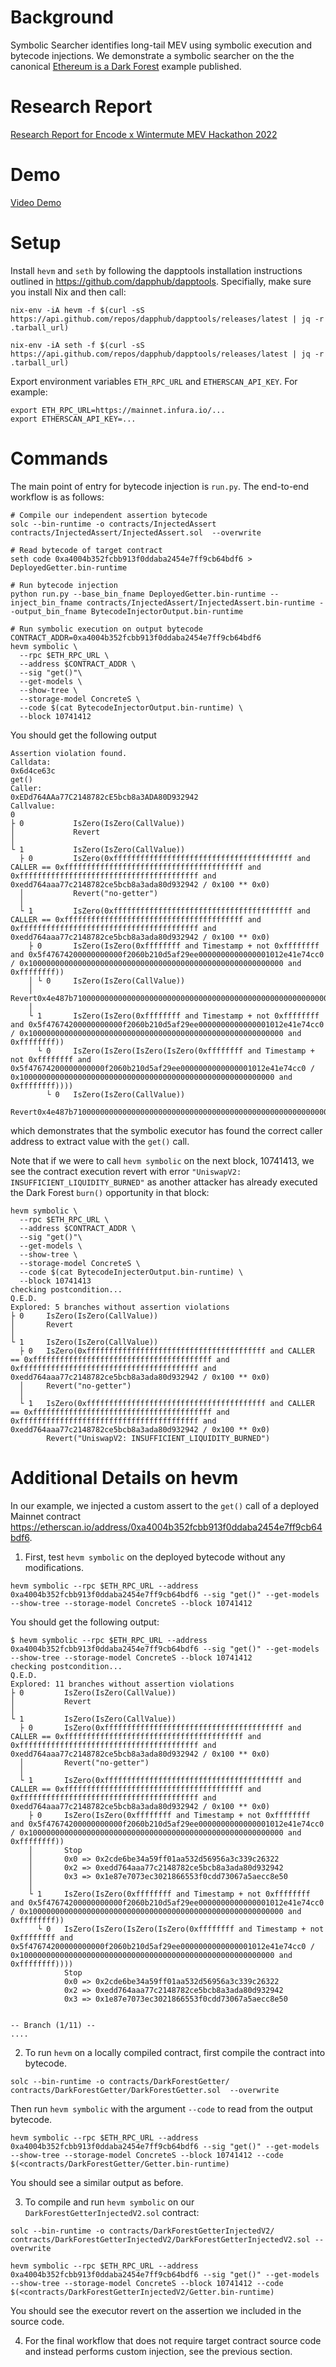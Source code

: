 # Background
Symbolic Searcher identifies long-tail MEV using symbolic execution and bytecode injections. We demonstrate a symbolic searcher on the the canonical [Ethereum is a Dark Forest](https://www.paradigm.xyz/2020/08/ethereum-is-a-dark-forest) example published.

# Research Report
[Research Report for Encode x Wintermute MEV Hackathon 2022](https://github.com/bzhang42/symbolic-searcher/blob/main/research_report.pdf)

# Demo
[Video Demo](https://youtu.be/h2S_Q4aqOzs)

# Setup
Install `hevm` and `seth` by following the dapptools installation instructions outlined in https://github.com/dapphub/dapptools. Specifially, make sure you install Nix and then call:
```
nix-env -iA hevm -f $(curl -sS https://api.github.com/repos/dapphub/dapptools/releases/latest | jq -r .tarball_url)

nix-env -iA seth -f $(curl -sS https://api.github.com/repos/dapphub/dapptools/releases/latest | jq -r .tarball_url)
```

Export environment variables `ETH_RPC_URL` and `ETHERSCAN_API_KEY`. For example:
```
export ETH_RPC_URL=https://mainnet.infura.io/...
export ETHERSCAN_API_KEY=...
```

# Commands
The main point of entry for bytecode injection is `run.py`. The end-to-end workflow is as follows:


```
# Compile our independent assertion bytecode
solc --bin-runtime -o contracts/InjectedAssert contracts/InjectedAssert/InjectedAssert.sol  --overwrite

# Read bytecode of target contract
seth code 0xa4004b352fcbb913f0ddaba2454e7ff9cb64bdf6 > DeployedGetter.bin-runtime

# Run bytecode injection
python run.py --base_bin_fname DeployedGetter.bin-runtime --inject_bin_fname contracts/InjectedAssert/InjectedAssert.bin-runtime --output_bin_fname BytecodeInjectorOutput.bin-runtime

# Run symbolic execution on output bytecode
CONTRACT_ADDR=0xa4004b352fcbb913f0ddaba2454e7ff9cb64bdf6
hevm symbolic \
  --rpc $ETH_RPC_URL \
  --address $CONTRACT_ADDR \
  --sig "get()"\
  --get-models \
  --show-tree \
  --storage-model ConcreteS \
  --code $(cat BytecodeInjectorOutput.bin-runtime) \
  --block 10741412
```

You should get the following output
```
Assertion violation found.
Calldata:
0x6d4ce63c
get()
Caller:
0xEDd764AAa77C2148782cE5bcb8a3ADA80D932942
Callvalue:
0
├ 0           IsZero(IsZero(CallValue))
│             Revert
│             
└ 1           IsZero(IsZero(CallValue))
  ├ 0         IsZero(0xffffffffffffffffffffffffffffffffffffffff and CALLER == 0xffffffffffffffffffffffffffffffffffffffff and 0xffffffffffffffffffffffffffffffffffffffff and 0xedd764aaa77c2148782ce5bcb8a3ada80d932942 / 0x100 ** 0x0)
  │           Revert("no-getter")
  │           
  └ 1         IsZero(0xffffffffffffffffffffffffffffffffffffffff and CALLER == 0xffffffffffffffffffffffffffffffffffffffff and 0xffffffffffffffffffffffffffffffffffffffff and 0xedd764aaa77c2148782ce5bcb8a3ada80d932942 / 0x100 ** 0x0)
    ├ 0       IsZero(IsZero(0xffffffff and Timestamp + not 0xffffffff and 0x5f47674200000000000f2060b210d5af29ee0000000000000001012e41e74cc0 / 0x100000000000000000000000000000000000000000000000000000000 and 0xffffffff))
    │ └ 0     IsZero(IsZero(CallValue))
    │         Revert0x4e487b710000000000000000000000000000000000000000000000000000000000000001
    │         
    └ 1       IsZero(IsZero(0xffffffff and Timestamp + not 0xffffffff and 0x5f47674200000000000f2060b210d5af29ee0000000000000001012e41e74cc0 / 0x100000000000000000000000000000000000000000000000000000000 and 0xffffffff))
      └ 0     IsZero(IsZero(IsZero(IsZero(0xffffffff and Timestamp + not 0xffffffff and 0x5f47674200000000000f2060b210d5af29ee0000000000000001012e41e74cc0 / 0x100000000000000000000000000000000000000000000000000000000 and 0xffffffff))))
        └ 0   IsZero(IsZero(CallValue))
              Revert0x4e487b710000000000000000000000000000000000000000000000000000000000000001
```
which demonstrates that the symbolic executor has found the correct caller address to extract value with the `get()` call.

Note that if we were to call `hevm symbolic` on the next block, 10741413, we see the contract execution revert with error `"UniswapV2: INSUFFICIENT_LIQUIDITY_BURNED"` as another attacker has already executed the Dark Forest `burn()` opportunity in that block:

```
hevm symbolic \
  --rpc $ETH_RPC_URL \
  --address $CONTRACT_ADDR \
  --sig "get()"\
  --get-models \
  --show-tree \
  --storage-model ConcreteS \
  --code $(cat BytecodeInjecterOutput.bin-runtime) \
  --block 10741413
checking postcondition...
Q.E.D.
Explored: 5 branches without assertion violations
├ 0     IsZero(IsZero(CallValue))
│       Revert
│       
└ 1     IsZero(IsZero(CallValue))
  ├ 0   IsZero(0xffffffffffffffffffffffffffffffffffffffff and CALLER == 0xffffffffffffffffffffffffffffffffffffffff and 0xffffffffffffffffffffffffffffffffffffffff and 0xedd764aaa77c2148782ce5bcb8a3ada80d932942 / 0x100 ** 0x0)
  │     Revert("no-getter")
  │     
  └ 1   IsZero(0xffffffffffffffffffffffffffffffffffffffff and CALLER == 0xffffffffffffffffffffffffffffffffffffffff and 0xffffffffffffffffffffffffffffffffffffffff and 0xedd764aaa77c2148782ce5bcb8a3ada80d932942 / 0x100 ** 0x0)
        Revert("UniswapV2: INSUFFICIENT_LIQUIDITY_BURNED")
```

# Additional Details on hevm
In our example, we injected a custom assert to the `get()` call of a deployed Mainnet contract https://etherscan.io/address/0xa4004b352fcbb913f0ddaba2454e7ff9cb64bdf6.

1. First, test `hevm symbolic` on the deployed bytecode without any modifications.
```
hevm symbolic --rpc $ETH_RPC_URL --address 0xa4004b352fcbb913f0ddaba2454e7ff9cb64bdf6 --sig "get()" --get-models --show-tree --storage-model ConcreteS --block 10741412
```
You should get the following output:
```
$ hevm symbolic --rpc $ETH_RPC_URL --address 0xa4004b352fcbb913f0ddaba2454e7ff9cb64bdf6 --sig "get()" --get-models --show-tree --storage-model ConcreteS --block 10741412
checking postcondition...
Q.E.D.
Explored: 11 branches without assertion violations
├ 0         IsZero(IsZero(CallValue))
│           Revert
│           
└ 1         IsZero(IsZero(CallValue))
  ├ 0       IsZero(0xffffffffffffffffffffffffffffffffffffffff and CALLER == 0xffffffffffffffffffffffffffffffffffffffff and 0xffffffffffffffffffffffffffffffffffffffff and 0xedd764aaa77c2148782ce5bcb8a3ada80d932942 / 0x100 ** 0x0)
  │         Revert("no-getter")
  │         
  └ 1       IsZero(0xffffffffffffffffffffffffffffffffffffffff and CALLER == 0xffffffffffffffffffffffffffffffffffffffff and 0xffffffffffffffffffffffffffffffffffffffff and 0xedd764aaa77c2148782ce5bcb8a3ada80d932942 / 0x100 ** 0x0)
    ├ 0     IsZero(IsZero(0xffffffff and Timestamp + not 0xffffffff and 0x5f47674200000000000f2060b210d5af29ee0000000000000001012e41e74cc0 / 0x100000000000000000000000000000000000000000000000000000000 and 0xffffffff))
    │       Stop
    │       0x0 => 0x2cde6be34a59ff01aa532d56956a3c339c26322
    │       0x2 => 0xedd764aaa77c2148782ce5bcb8a3ada80d932942
    │       0x3 => 0x1e87e7073ec3021866553f0cdd73067a5aecc8e50
    │       
    └ 1     IsZero(IsZero(0xffffffff and Timestamp + not 0xffffffff and 0x5f47674200000000000f2060b210d5af29ee0000000000000001012e41e74cc0 / 0x100000000000000000000000000000000000000000000000000000000 and 0xffffffff))
      └ 0   IsZero(IsZero(IsZero(IsZero(0xffffffff and Timestamp + not 0xffffffff and 0x5f47674200000000000f2060b210d5af29ee0000000000000001012e41e74cc0 / 0x100000000000000000000000000000000000000000000000000000000 and 0xffffffff))))
            Stop
            0x0 => 0x2cde6be34a59ff01aa532d56956a3c339c26322
            0x2 => 0xedd764aaa77c2148782ce5bcb8a3ada80d932942
            0x3 => 0x1e87e7073ec3021866553f0cdd73067a5aecc8e50
            

-- Branch (1/11) --
....
```
2. To run `hevm` on a locally compiled contract, first compile the contract into bytecode.
```
solc --bin-runtime -o contracts/DarkForestGetter/ contracts/DarkForestGetter/DarkForestGetter.sol  --overwrite
```
Then run `hevm symbolic` with the argument `--code` to read from the output bytecode.
```
hevm symbolic --rpc $ETH_RPC_URL --address 0xa4004b352fcbb913f0ddaba2454e7ff9cb64bdf6 --sig "get()" --get-models --show-tree --storage-model ConcreteS --block 10741412 --code $(<contracts/DarkForestGetter/Getter.bin-runtime)
```
You should see a similar output as before.

3. To compile and run `hevm symbolic` on our `DarkForestGetterInjectedV2.sol` contract:

```
solc --bin-runtime -o contracts/DarkForestGetterInjectedV2/ contracts/DarkForestGetterInjectedV2/DarkForestGetterInjectedV2.sol --overwrite

hevm symbolic --rpc $ETH_RPC_URL --address 0xa4004b352fcbb913f0ddaba2454e7ff9cb64bdf6 --sig "get()" --get-models --show-tree --storage-model ConcreteS --block 10741412 --code $(<contracts/DarkForestGetterInjectedV2/Getter.bin-runtime)
```
You should see the executor revert on the assertion we included in the source code.

4. For the final workflow that does not require target contract source code and instead performs custom injection, see the previous section.
